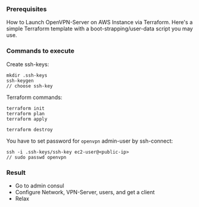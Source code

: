 ### Prerequisites
How to Launch OpenVPN-Server on AWS Instance via Terraform.
Here's a simple Terraform template with a boot-strapping/user-data script you may use.

### Commands to execute
Create ssh-keys:
```
mkdir .ssh-keys
ssh-keygen
// choose ssh-key
```
Terraform commands:
```
terraform init
terraform plan
terraform apply

terraform destroy
```

You have to set password for `openvpn` admin-user by ssh-connect:
```
ssh -i .ssh-keys/ssh-key ec2-user@<public-ip>
// sudo passwd openvpn
```
### Result
- Go to admin consul
- Configure Network, VPN-Server, users, and get a client
- Relax
